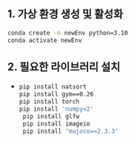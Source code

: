 ## 1. 가상 환경 생성 및 활성화

```sh
conda create -n newEnv python=3.10
conda activate newEnv
```





## 2. 필요한 라이브러리 설치

* ```sh
  pip install natsort
  pip install gym==0.26
  pip install torch
  pip install 'numpy<2'
   pip install glfw
   pip install imageio
   pip install 'mujoco==2.3.3'
  ```